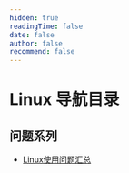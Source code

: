 ```yaml
---
hidden: true
readingTime: false
date: false
author: false
recommend: false
---
```

# Linux 导航目录

## 问题系列
* [Linux使用问题汇总](./linux-usage-issues.md)


